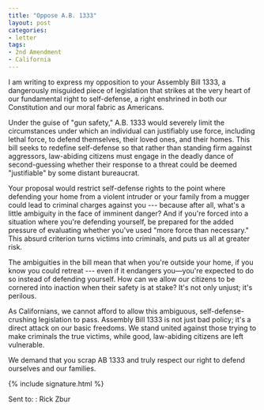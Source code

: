 ```yaml
---
title: "Oppose A.B. 1333"
layout: post
categories:
- letter
tags:
- 2nd Amendment
- California
---
```


I am writing to express my opposition to your Assembly Bill 1333, a dangerously misguided piece of legislation that strikes at the very heart of our fundamental right to self-defense, a right enshrined in both our Constitution and our moral fabric as Americans.

Under the guise of "gun safety," A.B. 1333 would severely limit the circumstances under which an individual can justifiably use force, including lethal force, to defend themselves, their loved ones, and their homes. This bill seeks to redefine self-defense so that rather than standing firm against aggressors, law-abiding citizens must engage in the deadly dance of second-guessing whether their response to a threat could be deemed "justifiable" by some distant bureaucrat.

Your proposal would restrict self-defense rights to the point where defending your home from a violent intruder or your family from a mugger could lead to criminal charges against you --- because after all, what's a little ambiguity in the face of imminent danger? And if you're forced into a situation where you're defending yourself, be prepared for the added pressure of evaluating whether you've used "more force than necessary." This absurd criterion turns victims into criminals, and puts us all at greater risk.

The ambiguities in the bill mean that when you're outside your home, if you know you could retreat --- even if it endangers you—you're expected to do so instead of defending yourself. How can we allow our citizens to be cornered into inaction when their safety is at stake? It's not only unjust; it's perilous.

As Californians, we cannot afford to allow this ambiguous, self-defense-crushing legislation to pass. Assembly Bill 1333 is not just bad policy; it's a direct attack on our basic freedoms. We stand united against those trying to make criminals the true victims, while good, law-abiding citizens are left vulnerable.

We demand that you scrap AB 1333 and truly respect our right to defend ourselves and our families.

{% include signature.html %}

Sent to:
: Rick Zbur

